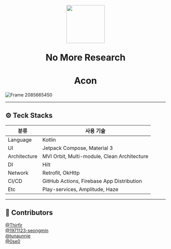 <p align="center">
  <img src="https://github.com/user-attachments/assets/843501b6-543f-4253-ae6b-c9aebaf7dd09" width="120" />
</p>



<p align="center" style="font-size:200%"><strong>No More Research</strong></p>
<h1 align="center">Acon</h1>

![Frame 2085665450](https://github.com/user-attachments/assets/1a49cf86-9ef5-4fc0-875f-4ad9e9eab564)

---

## ⚙️ Teck Stacks

| 분류 | 사용 기술 |
|------|------------|
| Language | Kotlin |
| UI | Jetpack Compose, Material 3 |
| Architecture | MVI Orbit, Multi-module, Clean Architecture |
| DI | Hilt |
| Network | Retrofit, OkHttp |
| CI/CD | GitHub Actions, Firebase App Distribution |
| Etc | Play-services, Amplitude, Haze |

---

## 🙌 Contributors
[@Thirfir](https://github.com/ThirFir)
<br/>
[@1971123-seongmin](https://github.com/1971123-seongmin)
<br/>
[@tunaunnie](https://github.com/tunaunnie)
<br/>
[@0se0](https://github.com/0se0)

